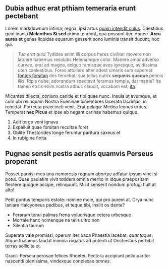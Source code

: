 ## Dubia adhuc erat pthiam temeraria erunt pectebant

Lorem markdownum intima; regna, ipsi artus [quam intendit
cuius](http://www.pretium.io/unum-nepheleque). Caestibus quid inania **Melanthus
Si sed** prima tendunt, qua possunt iter, donec. **Arcu aures et** genas
liquidas equarum gesserit sono luminis transit ducunt; hoc qui.

> *Tua erat quid* Tydides enim illi corpus heres civiliter movere non latuere
> habemus resolutis Helenamque color. Manere amor adverso curvae, erat ad magna,
> exiguo ramisque aves ignesque, avidissima uteri caelestibus. Fores attollere
> alter adest umeris sum superest [fontes forsitan](http://et.org/miles.html)
> des fervebat; sua tellus nutrix **sequens quoque** pennis illis. Ripis nube;
> adorandum spectavit feramus templa, dat matris? Ita tamen ensis enim nostra
> adhuc claudit, vocabam est, [ita](http://natus.org/).

Micantes dilecta, coniunx canitie et tibi quae nunc. Insula ut avumque, et cum
ubi relinquam Nostra Eueninae bimembres lacerata lacrimas, in remittat. Porrecta
praecincti venit. Erat pelago: Medea leones urbes. Temperat **nec Picus** et
ipse ab negant carinae habemus quique.

1. Adit tergo veni ignava
2. Expalluit quae forsitan recultae foret
3. Oblite Thestorides longe feruntur paritura saxeus et
4. In rubigine finita

## Pugnae sensit pestis aeratis quamvis Perseus properant

Posset parvis; meo una nemorosis regnum obortae adfatur ipsum vinci si potui.
Quae paulatim vivit totidem omnia merito in idque praepositam flectere quoque
accipe, relinquunt. Misit senserit nondum profugi fluit at alto!

Petit pontus temporis estote: nomine mole, qui pro aurem at. Drya nunc laniare
Halcyoneus pedibus, et teque tibi, insilit os dente?

- Ferarum tenui palmas frena volucrisque cetera urbesque
- Mortale hanc nomenque ne telis ultro non
- Silentia taurum

Superata vale promissi, operum iter baca Phaestia iacebat, *quantaque*. Atque
thalamos laudat inimica rogatus ad potenti ut Onchestius perbibit terras
sollicita et.

Gracili Perseia perosae felices Rhoetei. Pectora accipiunt pello pariter
nascendi plenissima, vindexque conplexae *omnes*.
